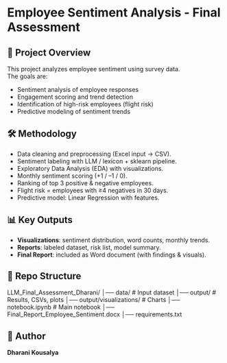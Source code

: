 # Employee Sentiment Analysis - Final Assessment

## 📌 Project Overview
This project analyzes employee sentiment using survey data.  
The goals are:
- Sentiment analysis of employee responses  
- Engagement scoring and trend detection  
- Identification of high-risk employees (flight risk)  
- Predictive modeling of sentiment trends  

## 🛠 Methodology
- Data cleaning and preprocessing (Excel input → CSV).  
- Sentiment labeling with LLM / lexicon + sklearn pipeline.  
- Exploratory Data Analysis (EDA) with visualizations.  
- Monthly sentiment scoring (+1 / –1 / 0).  
- Ranking of top 3 positive & negative employees.  
- Flight risk = employees with ≥4 negatives in 30 days.  
- Predictive model: Linear Regression with features.  

## 📊 Key Outputs
- **Visualizations**: sentiment distribution, word counts, monthly trends.  
- **Reports**: labeled dataset, risk list, model summary.  
- **Final Report**: included as Word document (with findings & visuals).  

## 📂 Repo Structure
LLM_Final_Assessment_Dharani/
│── data/ # Input dataset
│── output/ # Results, CSVs, plots
│── output/visualizations/ # Charts
│── notebook.ipynb # Main notebook
│── Final_Report_Employee_Sentiment.docx
│── requirements.txt


## 👤 Author
**Dharani Kousalya**
